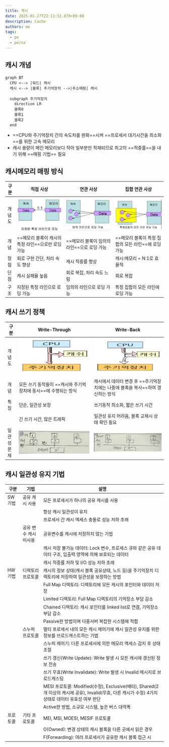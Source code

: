 ```yaml
---
title: 캐시
date: 2025-01-27T22:13:52.870+09:00
description: Cache
authors: me
tags:
  - pe
  - pe/ca
---
```


## 캐시 개념

```mermaid
graph BT
  CPU <--> |워드| 캐시
  캐시 <--> |블록| 주기억장치 -->|주소매핑| 캐시

  subgraph 주기억장치
    direction LR
    블록0
    블록1
    블록2
  end
```

- ==CPU와 주기억장치 간의 속도차를 완화==시켜 ==프로세서 대기시간을 최소화==를 위한 고속 메모리
- 캐시 용량이 메인 메모리보다 작아 일부분만 적재되므로 최고의 ==적중률==을 내기 위해 ==매핑 기법== 필요

## 캐시메모리 매핑 방식

| 구분 | 직접 사상 | 연관 사상 | 집합 연관 사상 |
|---|---|---|---|
| 개념도 | ![direct](./assets/direct-mapping.png) | ![associative](./assets/associative-mapping.png) | ![set-associative](./assets/set-associative-mapping.png) |
| 개념 | ==메모리 블록이 캐시의 특정 라인==으로만 로딩 가능 | ==메모리 블록이 임의의 라인==으로 로딩 가능 | ==메모리 블록이 특정 집합의 모든 라인==에 로딩 가능 |
| 장점 | 회로 구현 간단, 처리 속도 향상 | 캐시 적중률 향상 | 캐시:메모리 = N:1로 효율적 |
| 단점 | 캐시 실패율 높음 | 회로 복잡, 처리 속도 느림 | 회로 복잡 |
| 구조 | 지정된 특정 라인으로 로딩 가능 | 임의의 라인으로 로딩 가능 | 특정 집합의 모든 라인에 로딩 가능 |

## 캐시 쓰기 정책

| 구분 | Write-Through | Write-Back |
| --- | --- | --- |
| 개념도 | ![write-through](./assets/write-through.png) | ![write-back](./assets/write-back.png) |
| 개념 | 모든 쓰기 동작들이 ==캐시와 주기억장치에 동시==에 수행되는 방식 | 캐시에서 데이터 변경 후 ==주기억장치에는 나중에 블록을 복사==하여 갱신하는 방식 |
| 특징 | 단순, 일관성 보장 | 쓰기동작 최소화, 짧은 쓰기 시간 |
| | 긴 쓰기 시간, 많은 트래픽 | 일관성 유지 어려움, 블록 교체시 상태 확인 필요 |
| 일관성 문제 | ![write-through](./assets/write-through-issue.png) | ![write-back](./assets/write-back-issue.png) |

## 캐시 일관성 유지 기법

| 구분 | 기법 | 설명 |
|---|---|---|
| SW 기법 | 공유 캐시 사용 | 모든 프로세서가 하나의 공유 캐시를 사용 |
| | | 항상 캐시 일관성이 유지 |
| | | 프로세서 간 캐시 액세스 충돌로 성능 저하 초래 |
| | 공유 변수 캐시 미사용 | 공유변수를 캐시에 저장하지 않는 기법 |
| | | 캐시 저장 불가능 데이터: Lock 변수, 프로세스 큐와 같은 공유 데이터 구조, 입출력 영역에 의해 보호되는 데이터 |
| | | 캐시 적중률 저하 및 I/O 성능 저하 초래 |
| HW 기법 | 디렉토리 프로토콜 | 캐시의 정보 상태(캐시 블록 공유상태, 노드 등)을 주기억장치 디렉토리에 저장하여 일관성을 보장하는 방법 |
| | | Full Map 디렉토리: 디렉토리에 모든 캐시의 포인터와 데이터 저장 |
| | | Limited 디렉토리: Full Map 디렉토리의 기억장소 부담 감소 |
| | | Chained 디렉토리: 캐시 포인터를 linked list로 연결, 기억장소 부담 감소 |
| | | Passive한 방법이며 다중서버 복잡한 시스템에 적합 |
| | 스누피 프로토콜 | 멀티 프로세서 내의 모든 캐시 제어기에 캐시 일관성 유지를 위한 정보를 브로드캐스트하는 기법 |
| | | 스누피 제어기: 다른 프로세서에 의한 메모리 액세스 감지 후 상태 조절 |
| | | 쓰기 갱신(Write Update): Write 발생 시 모든 캐시에 갱신된 정보 전송 |
| | | 쓰기 무효(Write Invalidate): Write 발생 시 Invalid 메시지로 브로드캐스팅 |
| | | MESI 프로토콜: Modified(수정), Exclusive(배타), Shared(2개 이상의 캐시에 공유), Invalid(무효, 다른 캐시가 수정) 4가지 상태로 데이터 유효성 여부 판단 |
| | | Active한 방법, 소규모 시스템, 높은 버스 대역폭 |
| 프로토콜 | 기타 프로토콜 | MEI, MSI, MOESI, MESIF 프로토콜 |
| | | O(Owned): 변경 상태의 캐시 블록을 다른 곳에서 읽은 경우 |
| | | F(Forwarding): 여러 프로세서가 공유한 캐시 블록 접근 시 |
